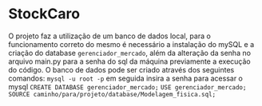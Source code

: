 # StockCaro

O projeto faz a utilização de um banco de dados local, para o funcionamento correto do mesmo é necessário a instalação do mySQL e a criação do database `gerenciador_mercado`, além da alteração da senha no arquivo main.py para a senha do sql da máquina previamente a execução do código.
O banco de dados pode ser criado através dos seguintes comandos:
`mysql -u root -p` em seguida insira a senha para acessar o mysql
`CREATE DATABASE gerenciador_mercado;`
`USE gerenciador_mercado;`
`SOURCE caminho/para/projeto/database/Modelagem_fisica.sql;`